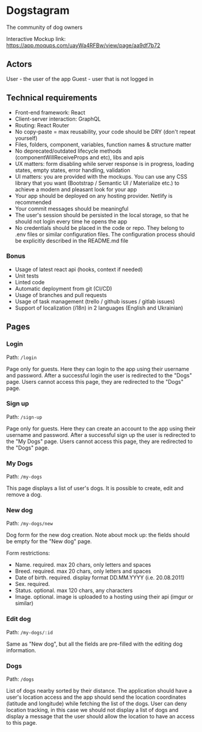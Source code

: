 # Dogstagram

The community of dog owners

Interactive Mockup link: https://app.moqups.com/uayWa4RFBw/view/page/aa9df7b72

## Actors

User - the user of the app
Guest - user that is not logged in

## Technical requirements

- Front-end framework: React
- Client-server interaction: GraphQL
- Routing: React Router
- No copy-paste = max reusability, your code should be DRY (don't repeat yourself)
- Files, folders, component, variables, function names & structure matter
- No deprecated/outdated lifecycle methods (componentWillReceiveProps and etc), libs and apis
- UX matters: form disabling while server response is in progress, loading states, empty states, error handling, validation
- UI matters: you are provided with the mockups. You can use any CSS library that you want (Bootstrap / Semantic UI / Materialize etc.) to achieve a modern and pleasant look for your app
- Your app should be deployed on any hosting provider. Netlify is recommended
- Your commit messages should be meaningful
- The user's session should be persisted in the local storage, so that he should not login every time he opens the app
- No credentials should be placed in the code or repo. They belong to .env files or similar configuration files. The configuration process should be explicitly described in the README.md file

### Bonus

- Usage of latest react api (hooks, context if needed)
- Unit tests
- Linted code
- Automatic deployment from git (CI/CD)
- Usage of branches and pull requests
- Usage of task management (trello / github issues / gitlab issues)
- Support of localization (i18n) in 2 languages (English and Ukrainian)

## Pages

### Login

Path: `/login`

Page only for guests. Here they can login to the app using their username and password. After a successful login the user is redirected to the "Dogs" page.
Users cannot access this page, they are redirected to the "Dogs" page.

### Sign up

Path: `/sign-up`

Page only for guests. Here they can create an account to the app using their username and password. After a successful sign up the user is redirected to the "My Dogs" page.
Users cannot access this page, they are redirected to the "Dogs" page.

### My Dogs

Path: `/my-dogs`

This page displays a list of user's dogs. It is possible to create, edit and remove a dog.

### New dog

Path: `/my-dogs/new`

Dog form for the new dog creation. Note about mock up: the fields should be empty for the "New dog" page.

Form restrictions:

- Name. required. max 20 chars, only letters and spaces
- Breed. required. max 20 chars, only letters and spaces
- Date of birth. required. display format DD.MM.YYYY (i.e. 20.08.2011)
- Sex. required.
- Status. optional. max 120 chars, any characters
- Image. optional. image is uploaded to a hosting using their api (imgur or similar)

### Edit dog

Path: `/my-dogs/:id`

Same as "New dog", but all the fields are pre-filled with the editing dog information.


### Dogs

Path: `/dogs`

List of dogs nearby sorted by their distance. The application should have a user's location access and the app should send the location coordinates (latitude and longitude) while fetching the list of the dogs. 
User can deny location tracking, in this case we should not display a list of dogs and display a message that the user should allow the location to have an access to this page.


